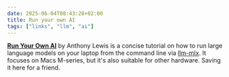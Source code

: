 ```yaml
---
date: 2025-06-04T08:43:28+02:00
title: Run your own AI
tags: ["links", "llm", "ai"]
---
```

__[Run Your Own AI](https://anthonylewis.com/2025/06/01/run-your-own-ai/)__ by Anthony Lewis is a concise tutorial on how to run large language models on your laptop from the command line via [llm-mlx](https://simonwillison.net/2025/Feb/15/llm-mlx/). It focuses on Macs M-series, but it's also suitable for other hardware. Saving it here for a friend.